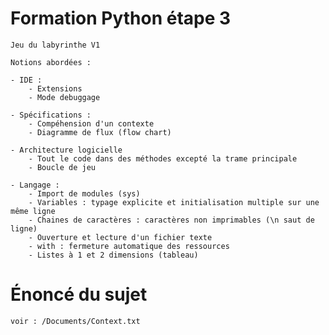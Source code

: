 # Formation Python étape 3

    Jeu du labyrinthe V1

    Notions abordées :
    
    - IDE :
        - Extensions
        - Mode debuggage

    - Spécifications :
        - Compéhension d'un contexte
        - Diagramme de flux (flow chart)
      
    - Architecture logicielle
        - Tout le code dans des méthodes excepté la trame principale
        - Boucle de jeu

    - Langage :
        - Import de modules (sys)
        - Variables : typage explicite et initialisation multiple sur une même ligne
        - Chaines de caractères : caractères non imprimables (\n saut de ligne)
        - Ouverture et lecture d'un fichier texte
        - with : fermeture automatique des ressources
        - Listes à 1 et 2 dimensions (tableau)

# Énoncé du sujet

    voir : /Documents/Context.txt
